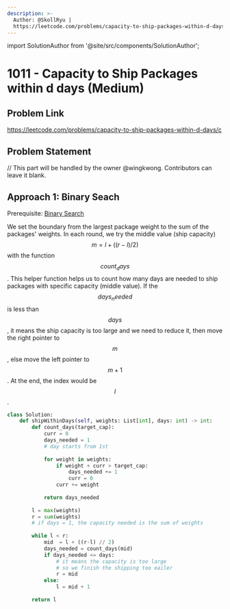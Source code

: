 ```yaml
---
description: >-
  Author: @SkollRyu |
  https://leetcode.com/problems/capacity-to-ship-packages-within-d-days/
---
```


import SolutionAuthor from '@site/src/components/SolutionAuthor';

# 1011 - Capacity to Ship Packages within d days (Medium)

## Problem Link

https://leetcode.com/problems/capacity-to-ship-packages-within-d-days/c

## Problem Statement

// This part will be handled by the owner @wingkwong. Contributors can leave it blank.

## Approach 1: Binary Seach

Prerequisite: [Binary Search](../../tutorials/basic-topics/binary-search)

We set the boundary from the largest package weight to the sum of the packages' weights. In each round, we try the middle value (ship capacity) $$m = l + ((r - l) / 2)$$ with the function $$count_days$$. This helper function helps us to count how many days are needed to ship packages with specific capacity (middle value). If the $$days_needed$$ is less than $$days$$, it means the ship capacity is too large and we need to reduce it, then move the right pointer to $$m$$, else move the left pointer to $$m + 1$$. At the end, the index would be $$l$$.

<SolutionAuthor name="@SkollRyu"/>

```python
class Solution:
    def shipWithinDays(self, weights: List[int], days: int) -> int:
        def count_days(target_cap):
            curr = 0
            days_needed = 1
            # day starts from 1st
            
            for weight in weights:
                if weight + curr > target_cap:
                    days_needed += 1
                    curr = 0
                curr += weight
            
            return days_needed
            
        l = max(weights)     
        r = sum(weights)
        # if days = 1, the capacity needed is the sum of weights
        
        while l < r:
            mid  = l + ((r-l) // 2)
            days_needed = count_days(mid)
            if days_needed <= days:
                # it means the capacity is too large
                # so we finish the shipping too eailer
                r = mid
            else:
                l = mid + 1
        
        return l
```
